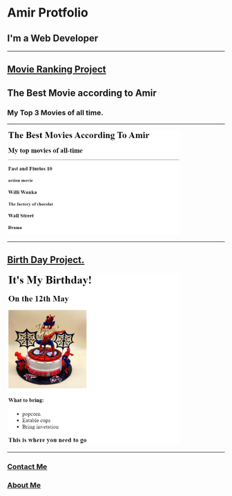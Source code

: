 <!DOCTYPE html>
<html lang="en">
<head>
    <meta charset="UTF-8">
    <meta name="viewport" content="width=device-width, initial-scale=1.0">
    <title>Protfolio</title>
</head>
<body>
    <h1>Amir Protfolio</h1>
    <h2>I'm a Web Developer</h2>
    <hr>
    <h2>
        <a href="./movies.md">
            Movie Ranking Project
        </a>
    </h2>
    <h2>The Best Movie according to Amir</h2>
    <h3>My Top 3 Movies of all time.</h3>
    <hr>
    <img src="./movies.png" alt="Movies Picture" width="400">
    <hr>
    <h2>
        <a href="./BirthDay.md">Birth Day Project.</a>
    </h2>
    <img src="./BirthDay.png" alt="" width="400">
    <hr>
    <h3>
        <a href="./Contact Me.html">Contact Me</a>
    </h3>
    <h3>
        <a href="./About Me.md">About Me</a>
    </h3>
</body>
</html>




